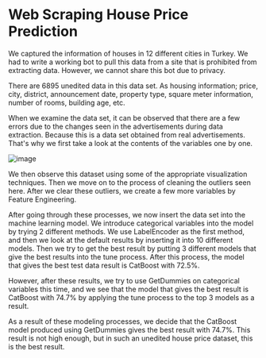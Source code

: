 # Web Scraping House Price Prediction

We captured the information of houses in 12 different cities in Turkey. We had to write a working bot to pull this data from a site that is prohibited from extracting data. However, we cannot share this bot due to privacy.

There are 6895 unedited data in this data set. As housing information; price, city, district, announcement date, property type, square meter information, number of rooms, building age, etc.

When we examine the data set, it can be observed that there are a few errors due to the changes seen in the advertisements during data extraction. Because this is a data set obtained from real advertisements. That's why we first take a look at the contents of the variables one by one.

![image](https://user-images.githubusercontent.com/58051004/147223667-812baa56-77e9-4de0-a208-2d0f67e521e2.png)

We then observe this dataset using some of the appropriate visualization techniques. Then we move on to the process of cleaning the outliers seen here. After we clear these outliers, we create a few more variables by Feature Engineering.

After going through these processes, we now insert the data set into the machine learning model. We introduce categorical variables into the model by trying 2 different methods. We use LabelEncoder as the first method, and then we look at the default results by inserting it into 10 different models. Then we try to get the best result by putting 3 different models that give the best results into the tune process. After this process, the model that gives the best test data result is CatBoost with 72.5%.

However, after these results, we try to use GetDummies on categorical variables this time, and we see that the model that gives the best result is CatBoost with 74.7% by applying the tune process to the top 3 models as a result.

As a result of these modeling processes, we decide that the CatBoost model produced using GetDummies gives the best result with 74.7%. This result is not high enough, but in such an unedited house price dataset, this is the best result.
